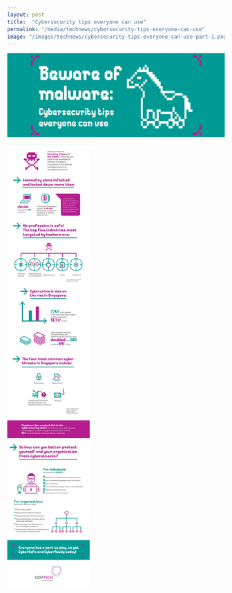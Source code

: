 ```yaml
---
layout: post
title:  "Cybersecurity tips everyone can use"
permalink: "/media/technews/cybersecurity-tips-everyone-can-use"
image: "/images/technews/cybersecurity-tips-everyone-can-use-part-1.png"
---
```


![cybersecurity tips everyone can use](/images/technews/cybersecurity-tips-everyone-can-use-part-1.png)

![cybersecurity tips everyone can use](/images/technews/cybersecurity-tips-everyone-can-use-part-2.png)
